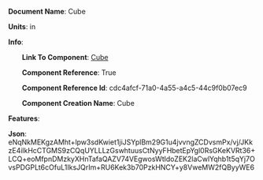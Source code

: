 **Document Name**: Cube

**Units**: in

**Info**:

&emsp;&emsp;**Link To Component**: [Cube](/data4/Cube-cdc4afcf-71a0-4a55-a4c5-44c9f0b07ec9/timeline.md)

&emsp;&emsp;**Component Reference**: True

&emsp;&emsp;**Component Reference Id**: cdc4afcf-71a0-4a55-a4c5-44c9f0b07ec9

&emsp;&emsp;**Component Creation Name**: Cube



**Features**:



**Json**: eNqNkMEKgzAMht+lpw3sdKwiet1jiJSYplBm29G1u4jvvngZCDvsmPx/vj/JKkzE4ilkHcCTGMS9zCQqUYLLLzGswhtuusCtNyyFHbetEpYgl0RsGKeKVRt36+LCQ+eoMfpnDMzkyXHnTafaQAZV74VEgwosWtldoZEK2laCwlYqhb1t5qYj7OvsPDGPLt6cOfuL1IksJQrIm+RU6Kek3b70PzkHNCY+y8VweMW2fQByyWE6

